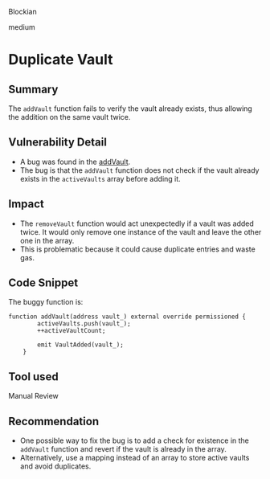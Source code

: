Blockian

medium

# Duplicate Vault

## Summary
The `addVault` function fails to verify the vault already exists, thus allowing the addition on the same vault twice.

## Vulnerability Detail
- A bug was found in the [addVault](https://github.com/sherlock-audit/2023-02-olympus/blob/main/src/modules/LQREG/OlympusLiquidityRegistry.sol#L35).
- The bug is that the `addVault` function does not check if the vault already exists in the `activeVaults` array before adding it.

## Impact
- The `removeVault` function would act unexpectedly if a vault was added twice. It would only remove one instance of the vault and leave the other one in the array.
- This is problematic because it could cause duplicate entries and waste gas.


## Code Snippet
The buggy function is:

```solidity
function addVault(address vault_) external override permissioned {
        activeVaults.push(vault_);
        ++activeVaultCount;

        emit VaultAdded(vault_);
    }
```


## Tool used
Manual Review


## Recommendation
-   One possible way to fix the bug is to add a check for existence in the `addVault` function and revert if the vault is already in the array.
-   Alternatively, use a mapping instead of an array to store active vaults and avoid duplicates.